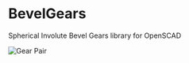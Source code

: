 # BevelGears
Spherical Involute Bevel Gears library for OpenSCAD

![Gear Pair](bevel_gears_helix30.gif)
